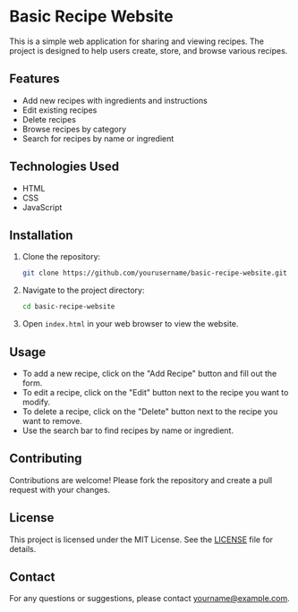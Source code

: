# Basic Recipe Website

This is a simple web application for sharing and viewing recipes. The project is designed to help users create, store, and browse various recipes.

## Features

- Add new recipes with ingredients and instructions
- Edit existing recipes
- Delete recipes
- Browse recipes by category
- Search for recipes by name or ingredient

## Technologies Used

- HTML
- CSS
- JavaScript

## Installation

1. Clone the repository:
   ```bash
   git clone https://github.com/yourusername/basic-recipe-website.git
   ```
2. Navigate to the project directory:
   ```bash
   cd basic-recipe-website
   ```
3. Open `index.html` in your web browser to view the website.

## Usage

- To add a new recipe, click on the "Add Recipe" button and fill out the form.
- To edit a recipe, click on the "Edit" button next to the recipe you want to modify.
- To delete a recipe, click on the "Delete" button next to the recipe you want to remove.
- Use the search bar to find recipes by name or ingredient.

## Contributing

Contributions are welcome! Please fork the repository and create a pull request with your changes.

## License

This project is licensed under the MIT License. See the [LICENSE](LICENSE) file for details.

## Contact

For any questions or suggestions, please contact [yourname@example.com](mailto:yourname@example.com).
